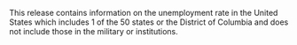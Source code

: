 This release contains information on the unemployment rate in the United States which includes 1 of the 50 states or the District of Columbia and does not include those in the military or institutions.

